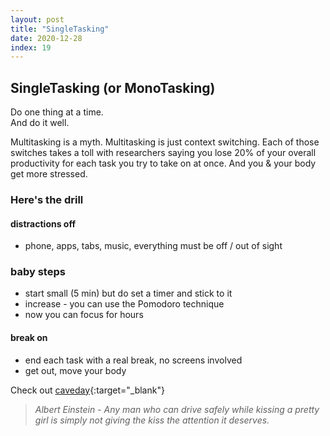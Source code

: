 ```yaml
---
layout: post
title: "SingleTasking"
date: 2020-12-28
index: 19
---
```



## SingleTasking (or MonoTasking)

Do one thing at a time.  
And do it well.  

Multitasking is a myth. Multitasking is just context switching. Each of those switches takes a toll with researchers saying you lose 20% of your overall productivity for each task you try to take on at once. And you & your body get more stressed.  

### Here's the drill

#### distractions off
- phone, apps, tabs, music, everything must be off / out of sight

### baby steps
- start small (5 min) but do set a timer and stick to it
- increase - you can use the Pomodoro technique
- now you can focus for hours

#### break on
- end each task with a real break, no screens involved
- get out, move your body

Check out [caveday](https://www.caveday.org/){:target="_blank"}


> _Albert Einstein - Any man who can drive safely while kissing a pretty girl is simply not giving the kiss the attention it deserves._
